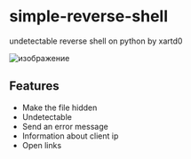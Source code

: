 # simple-reverse-shell
undetectable reverse shell on python by xartd0

![изображение](https://user-images.githubusercontent.com/43171120/173208660-3c1f9326-2041-4549-beee-4f6d406cc9ef.png)

## Features
- Make the file hidden
- Undetectable
- Send an error message
- Information about client ip
- Open links
